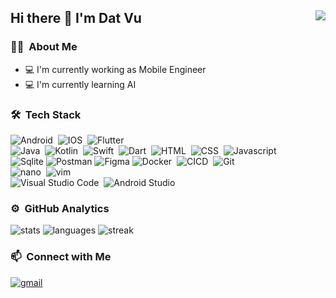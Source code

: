 ## Hi there 👋 I'm Dat Vu <img align="right" src="https://komarev.com/ghpvc/?username=dab246&color=269077">
### 👨🏻‍ &nbsp;About Me
- 💻 I'm currently working as Mobile Engineer
- 💻 I'm currently learning AI

### 🛠 &nbsp;Tech Stack
![Android](https://img.shields.io/badge/-Android-141a20?style=flat-square&logo=android)&nbsp;
![IOS](https://img.shields.io/badge/-IOS-141a20?style=flat-square&logo=apple)&nbsp;
![Flutter](https://img.shields.io/badge/-Flutter-141a20?style=flat-square&logo=flutter)&nbsp;\
![Java](https://img.shields.io/badge/-Java-141a20?style=flat-square&logo=OpenJDK&logoColor=FFA518)&nbsp;
![Kotlin](https://img.shields.io/badge/-Kotlin-141a20?style=flat-square&logo=kotlin)&nbsp;
![Swift](https://img.shields.io/badge/-Swift-141a20?style=flat-square&logo=swift)&nbsp;
![Dart](https://img.shields.io/badge/-Dart-141a20?style=flat-square&logo=dart&logoColor=blue)&nbsp;
![HTML](https://img.shields.io/badge/-HTML-141a20?style=flat-square&logo=HTML5)&nbsp;
![CSS](https://img.shields.io/badge/-CSS-141a20?style=flat-square&logo=CSS3&logoColor=1572B6)&nbsp;
![Javascript](https://img.shields.io/badge/-Javascript-141a20?style=flat-square&logo=javascript)&nbsp;\
![Sqlite](https://img.shields.io/badge/-SQLite-141a20?style=flat-square&logo=sqlite&logoColor=blue)
![Postman](https://img.shields.io/badge/-Postman-141a20?style=flat-square&logo=postman)
![Figma](https://img.shields.io/badge/-Figma-141a20?style=flat-square&logo=figma)
![Docker](https://img.shields.io/badge/-Docker-141a20?style=flat-square&logo=docker)&nbsp;
![CICD](https://img.shields.io/badge/-CICD-141a20?style=flat-square&logo=cicd)&nbsp;
![Git](https://img.shields.io/badge/-Git-141a20?style=flat-square&logo=git)&nbsp;\
![nano](https://img.shields.io/badge/-Nano-141a20?style=flat-square&logo=nano)&nbsp;
![vim](https://img.shields.io/badge/-Vim-141a20?style=flat-square&logo=vim)&nbsp;\
![Visual Studio Code](https://img.shields.io/badge/-VSCode-141a20?style=flat-square&logo=visual-studio-code&logoColor=007ACC)&nbsp;
![Android Studio](https://img.shields.io/badge/-AndroidStudio-141a20?style=flat-square&logo=android-studio&logoColor=00FF00)&nbsp;
### ⚙️ &nbsp;GitHub Analytics
![stats](https://github-readme-stats.vercel.app/api?username=dab246&theme=gruvbox&show_icons=true&border_color=2e3440)
![languages](https://github-readme-stats.vercel.app/api/top-langs/?username=dab246&layout=compact&exclude_repo=dab246.github.io&theme=gruvbox&border_color=2e3440)
![streak](https://github-readme-streak-stats.herokuapp.com/?user=dab246&theme=gruvbox&show_icons=true&border_color=2e3440)


### 📫 &nbsp;Connect with Me
[![gmail](https://img.shields.io/badge/-datx1995@gmail.com-D14836?style=flat-square&logo=Gmail&logoColor=white)](mailto:datx1995@gmail.com)
